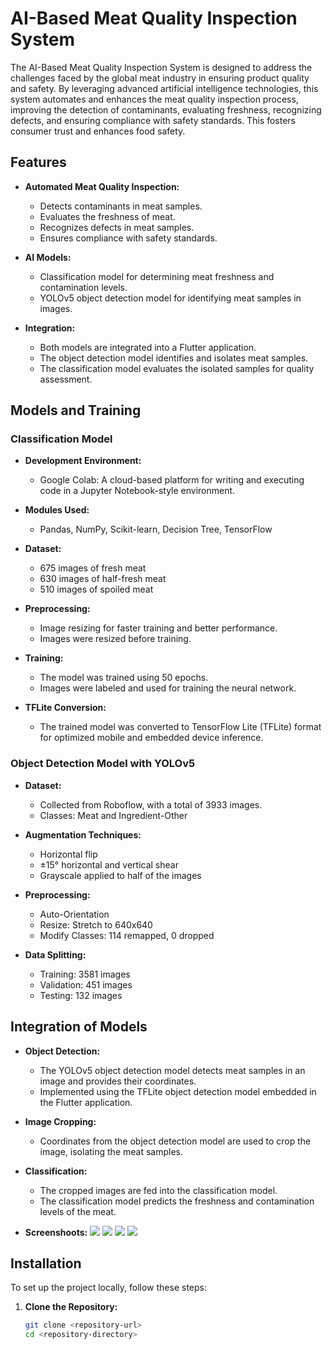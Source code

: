# AI-Based Meat Quality Inspection System

The AI-Based Meat Quality Inspection System is designed to address the challenges faced by the global meat industry in ensuring product quality and safety. By leveraging advanced artificial intelligence technologies, this system automates and enhances the meat quality inspection process, improving the detection of contaminants, evaluating freshness, recognizing defects, and ensuring compliance with safety standards. This fosters consumer trust and enhances food safety.

## Features

- **Automated Meat Quality Inspection:**
  - Detects contaminants in meat samples.
  - Evaluates the freshness of meat.
  - Recognizes defects in meat samples.
  - Ensures compliance with safety standards.

- **AI Models:**
  - Classification model for determining meat freshness and contamination levels.
  - YOLOv5 object detection model for identifying meat samples in images.

- **Integration:**
  - Both models are integrated into a Flutter application.
  - The object detection model identifies and isolates meat samples.
  - The classification model evaluates the isolated samples for quality assessment.

## Models and Training

### Classification Model

- **Development Environment:**
  - Google Colab: A cloud-based platform for writing and executing code in a Jupyter Notebook-style environment.

- **Modules Used:**
  - Pandas, NumPy, Scikit-learn, Decision Tree, TensorFlow

- **Dataset:**
  - 675 images of fresh meat
  - 630 images of half-fresh meat
  - 510 images of spoiled meat

- **Preprocessing:**
  - Image resizing for faster training and better performance.
  - Images were resized before training.

- **Training:**
  - The model was trained using 50 epochs.
  - Images were labeled and used for training the neural network.

- **TFLite Conversion:**
  - The trained model was converted to TensorFlow Lite (TFLite) format for optimized mobile and embedded device inference.

### Object Detection Model with YOLOv5

- **Dataset:**
  - Collected from Roboflow, with a total of 3933 images.
  - Classes: Meat and Ingredient-Other

- **Augmentation Techniques:**
  - Horizontal flip
  - ±15° horizontal and vertical shear
  - Grayscale applied to half of the images

- **Preprocessing:**
  - Auto-Orientation
  - Resize: Stretch to 640x640
  - Modify Classes: 114 remapped, 0 dropped

- **Data Splitting:**
  - Training: 3581 images
  - Validation: 451 images
  - Testing: 132 images

## Integration of Models

- **Object Detection:**
  - The YOLOv5 object detection model detects meat samples in an image and provides their coordinates.
  - Implemented using the TFLite object detection model embedded in the Flutter application.

- **Image Cropping:**
  - Coordinates from the object detection model are used to crop the image, isolating the meat samples.

- **Classification:**
  - The cropped images are fed into the classification model.
  - The classification model predicts the freshness and contamination levels of the meat.

- **Screenshoots:**
  ![](assets/f1.jpeg)
  ![](assets/f2.jpeg)
  ![](assets/f3.jpeg)
  ![](assets/f4.jpeg)

## Installation

To set up the project locally, follow these steps:

1. **Clone the Repository:**
   ```sh
   git clone <repository-url>
   cd <repository-directory>
